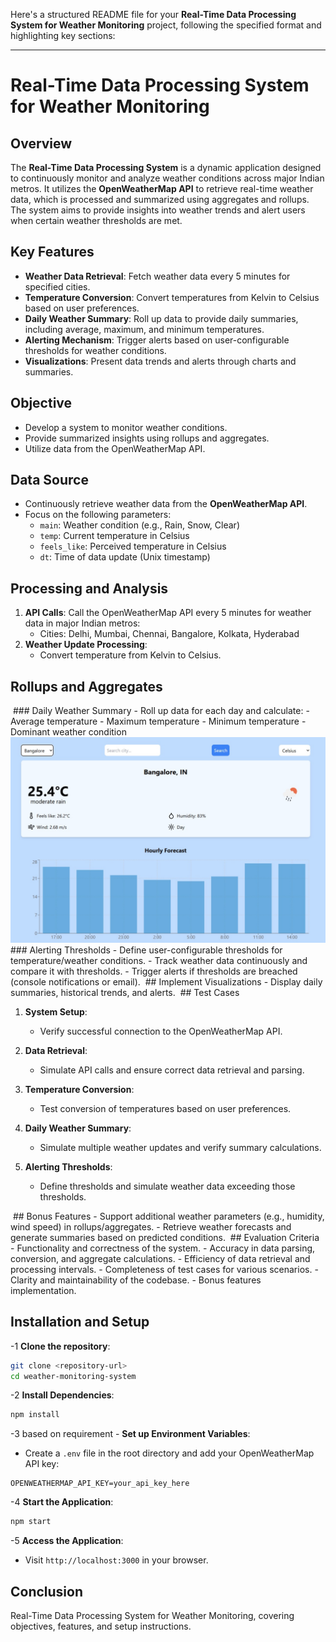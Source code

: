 Here's a structured README file for your **Real-Time Data Processing System for Weather Monitoring** project, following the specified format and highlighting key sections:

---

# Real-Time Data Processing System for Weather Monitoring

## Overview

The **Real-Time Data Processing System** is a dynamic application designed to continuously monitor and analyze weather conditions across major Indian metros. It utilizes the **OpenWeatherMap API** to retrieve real-time weather data, which is processed and summarized using aggregates and rollups. The system aims to provide insights into weather trends and alert users when certain weather thresholds are met.

## Key Features

- **Weather Data Retrieval**: Fetch weather data every 5 minutes for specified cities.
- **Temperature Conversion**: Convert temperatures from Kelvin to Celsius based on user preferences.
- **Daily Weather Summary**: Roll up data to provide daily summaries, including average, maximum, and minimum temperatures.
- **Alerting Mechanism**: Trigger alerts based on user-configurable thresholds for weather conditions.
- **Visualizations**: Present data trends and alerts through charts and summaries.

## Objective

- Develop a system to monitor weather conditions.
- Provide summarized insights using rollups and aggregates.
- Utilize data from the OpenWeatherMap API.

## Data Source

- Continuously retrieve weather data from the **OpenWeatherMap API**.
- Focus on the following parameters:
  - `main`: Weather condition (e.g., Rain, Snow, Clear)
  - `temp`: Current temperature in Celsius
  - `feels_like`: Perceived temperature in Celsius
  - `dt`: Time of data update (Unix timestamp)

## Processing and Analysis

1. **API Calls**: Call the OpenWeatherMap API every 5 minutes for weather data in major Indian metros:
   - Cities: Delhi, Mumbai, Chennai, Bangalore, Kolkata, Hyderabad
2. **Weather Update Processing**:
   - Convert temperature from Kelvin to Celsius.

## Rollups and Aggregates
<img src="" alt="">
### Daily Weather Summary
- Roll up data for each day and calculate:
  - Average temperature
  - Maximum temperature
  - Minimum temperature
  - Dominant weather condition
<img src="https://github.com/Sudarshan-k1604/Weather_Monitoring_System/blob/master/assests/profile1.jpg?raw=true" alt="">
### Alerting Thresholds
- Define user-configurable thresholds for temperature/weather conditions.
- Track weather data continuously and compare it with thresholds.
- Trigger alerts if thresholds are breached (console notifications or email).
<img src="" alt="">
## Implement Visualizations
- Display daily summaries, historical trends, and alerts.
<img src="" alt="">
## Test Cases

1. **System Setup**:
   - Verify successful connection to the OpenWeatherMap API.
   
2. **Data Retrieval**:
   - Simulate API calls and ensure correct data retrieval and parsing.

3. **Temperature Conversion**:
   - Test conversion of temperatures based on user preferences.

4. **Daily Weather Summary**:
   - Simulate multiple weather updates and verify summary calculations.

5. **Alerting Thresholds**:
   - Define thresholds and simulate weather data exceeding those thresholds.
<img src="" alt="">
## Bonus Features
- Support additional weather parameters (e.g., humidity, wind speed) in rollups/aggregates.
- Retrieve weather forecasts and generate summaries based on predicted conditions.
<img src="" alt="">
## Evaluation Criteria
- Functionality and correctness of the system.
- Accuracy in data parsing, conversion, and aggregate calculations.
- Efficiency of data retrieval and processing intervals.
- Completeness of test cases for various scenarios.
- Clarity and maintainability of the codebase.
- Bonus features implementation.


## Installation and Setup

-1 **Clone the repository**:
   ```bash
   git clone <repository-url>
   cd weather-monitoring-system
   ```

 -2 **Install Dependencies**:
   ```bash
   npm install
   ```

 -3 based on requirement - **Set up Environment Variables**:
   - Create a `.env` file in the root directory and add your OpenWeatherMap API key:
   ```env
   OPENWEATHERMAP_API_KEY=your_api_key_here
   ```

-4 **Start the Application**:
   ```bash
   npm start
   ```

-5 **Access the Application**:
   - Visit `http://localhost:3000` in your browser.

## Conclusion
 Real-Time Data Processing System for Weather Monitoring, covering objectives, features, and setup instructions.
